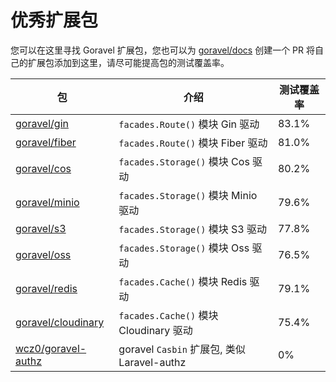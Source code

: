 # 优秀扩展包

您可以在这里寻找 Goravel 扩展包，您也可以为 [goravel/docs](https://github.com/goravel/docs) 创建一个 PR 将自己的扩展包添加到这里，请尽可能提高包的测试覆盖率。

| 包                                            | 介绍                                                      | 测试覆盖率   |
| -----------------------------------------------    | ----------------------------------------------      | --------------  |
| [goravel/gin](https://github.com/goravel/gin)      | `facades.Route()` 模块 Gin 驱动                      | 83.1%           |
| [goravel/fiber](https://github.com/goravel/fiber)  | `facades.Route()` 模块 Fiber 驱动                    | 81.0%           |
| [goravel/cos](https://github.com/goravel/cos)      | `facades.Storage()` 模块 Cos 驱动                    | 80.2%           |
| [goravel/minio](https://github.com/goravel/minio)  | `facades.Storage()` 模块 Minio 驱动                  | 79.6%           |
| [goravel/s3](https://github.com/goravel/s3)        | `facades.Storage()` 模块 S3 驱动                     | 77.8%           |
| [goravel/oss](https://github.com/goravel/oss)      | `facades.Storage()` 模块 Oss 驱动                    | 76.5%           |
| [goravel/redis](https://github.com/goravel/redis)  | `facades.Cache()` 模块 Redis 驱动                    | 79.1%           |
| [goravel/cloudinary](https://github.com/goravel/cloudinary)  | `facades.Cache()` 模块 Cloudinary 驱动     | 75.4%           |
| [wcz0/goravel-authz](https://github.com/wcz0/goravel-authz)| goravel `Casbin` 扩展包, 类似Laravel-authz| 0%            |

